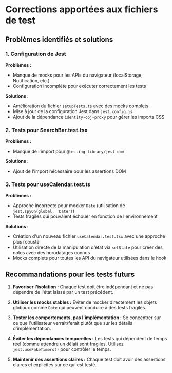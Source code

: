 # Corrections apportées aux fichiers de test

## Problèmes identifiés et solutions

### 1. Configuration de Jest

**Problèmes :**
- Manque de mocks pour les APIs du navigateur (localStorage, Notification, etc.)
- Configuration incomplète pour exécuter correctement les tests

**Solutions :**
- Amélioration du fichier `setupTests.ts` avec des mocks complets
- Mise à jour de la configuration Jest dans `jest.config.js`
- Ajout de la dépendance `identity-obj-proxy` pour gérer les imports CSS

### 2. Tests pour SearchBar.test.tsx

**Problèmes :**
- Manque de l'import pour `@testing-library/jest-dom`

**Solutions :**
- Ajout de l'import nécessaire pour les assertions DOM

### 3. Tests pour useCalendar.test.ts

**Problèmes :**
- Approche incorrecte pour mocker `Date` (utilisation de `jest.spyOn(global, 'Date')`)
- Tests fragiles qui pouvaient échouer en fonction de l'environnement

**Solutions :**
- Création d'un nouveau fichier `useCalendar.test.tsx` avec une approche plus robuste
- Utilisation directe de la manipulation d'état via `setState` pour créer des notes avec des horodatages connus
- Mocks complets pour toutes les API du navigateur utilisées dans le hook

## Recommandations pour les tests futurs

1. **Favoriser l'isolation :** Chaque test doit être indépendant et ne pas dépendre de l'état laissé par un test précédent.

2. **Utiliser les mocks stables :** Éviter de mocker directement les objets globaux comme `Date` qui peuvent conduire à des tests fragiles.

3. **Tester les comportements, pas l'implémentation :** Se concentrer sur ce que l'utilisateur verrait/ferait plutôt que sur les détails d'implémentation.

4. **Éviter les dépendances temporelles :** Les tests qui dépendent de temps réel (comme attendre un délai) sont fragiles. Utilisez `jest.useFakeTimers()` pour contrôler le temps.

5. **Maintenir des assertions claires :** Chaque test doit avoir des assertions claires et explicites sur ce qui est testé.
